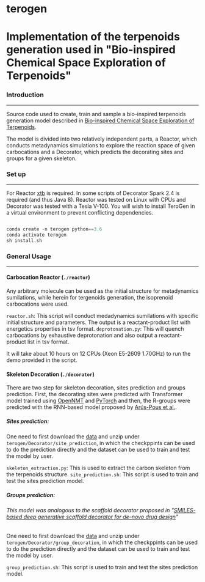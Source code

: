 # terogen
Implementation of the terpenoids generation used in "Bio-inspired Chemical Space Exploration of Terpenoids"
=======================================================================================================================================

### Introduction
------------
Source code used to create, train and sample a bio-inspired terpenoids generation model described in [Bio-inspired Chemical Space Exploration of Terpenoids](https://doi.org/10.26434/chemrxiv-2022-0l482).

The model is divided into two relatively independent parts, a Reactor, which conducts metadynamics simulations to explore the reaction space of given carbocations and a Decorator, which predicts the decorating sites and groups for a given skeleton.


### Set up
------------
For Reactor [xtb](https://xtb-docs.readthedocs.io/en/latest/contents.html) is required. In some scripts of Decorator Spark 2.4 is required (and thus Java 8).
Reactor was tested on Linux with CPUs and Decorator was tested with a Tesla V-100.
You will wish to install TeroGen in a virtual environment to prevent conflicting dependencies.

```python

conda create -n terogen python==3.6
conda activate terogen
sh install.sh
```
### General Usage
-------------

#### Carbocation Reactor (`./reactor`)

Any arbitrary molecule can be used as the initial structure for metadynamics sumilations, while herein for tergenoids generation, the isoprenoid carbocations were used.

`reactor.sh`: This script will conduct medadynamics sumilations with specific initial structure and parameters. The output is a reactant-product list with energetics properties in tsv format.
`deprotonation.py`: This will quench carbocations by exhaustive deprotonation and also output a reactant-product list in tsv format.

It will take about 10 hours on 12 CPUs (Xeon E5-2609 1.70GHz) to run the demo provided in the script.

#### Skeleton Decoration (`./decorator`)
There are two step for skeleton decoration, sites prediction and groups prediction. First, the decorating sites were predicted with Transformer model trained using [OpenNMT](https://opennmt.net/OpenNMT-py/) and [PyTorch](https://pytorch.org/) and then, the R-groups were predicted with the RNN-based model proposed by [Arús-Pous et al.](https://doi.org/10.1186/s13321-020-00441-8).

##### Sites prediction:
One need to first download the [data](http://terokit.qmclab.com/download.html?file=site_data.zip) and unzip under ```terogen/Decorator/site_prediction```, in which the checkppints can be used to do the prediction directly and the dataset can be used to train and test the model by user.

`skeleton_extraction.py`: This is used to extract the carbon skeleton from the terpenoids structure.
`site_prediction.sh`: This script is used to train and test the sites prediction model.

##### Groups prediction:
###### This model was analogous to the scaffold decorator proposed in "[SMILES-based deep generative scaffold decorator for de-novo drug design](https://github.com/undeadpixel/reinvent-scaffold-decorator)"
One need to first download the [data](http://terokit.qmclab.com/download.html?file=group_data.zip) and unzip under ```terogen/Decorator/group_decoration```, in which the checkppints can be used to do the prediction directly and the dataset can be used to train and test the model by user.

`group_prediction.sh`: This script is used to train and test the sites prediction model.
